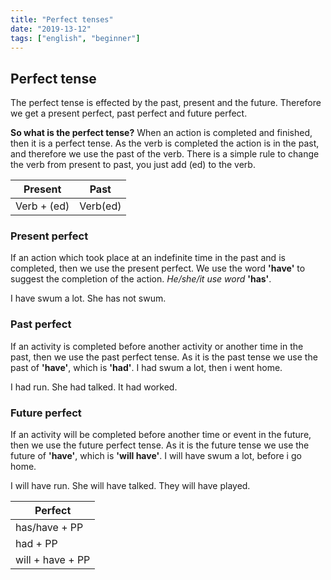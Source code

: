 ```yaml
---
title: "Perfect tenses"
date: "2019-13-12"
tags: ["english", "beginner"]
---
```


## Perfect tense
The perfect tense is effected by the past, present and the future. Therefore we get a present perfect, past perfect and future perfect.

**So what is the perfect tense?**
When an action is completed and finished, then it is a perfect tense. As the verb is completed the action is in the past, and therefore we use the past of the verb. There is a simple rule to change the verb from present to past, you just add (ed) to the verb.

| Present | Past |
|--|--|
| Verb + (ed) | Verb(ed) |

### Present perfect
If an action which took place at an indefinite time in the past and is completed, then we use the present perfect. We use the word **'have'** to suggest the completion of the action. *He/she/it use word* **'has'**.

I have swum a lot.
She has not swum.

### Past perfect
If an activity is completed before another activity or another time in the past, then we use the past perfect tense. As it is the past tense we use the past of **'have'**, which is **'had'**. I had swum a lot, then i went home.

I had run.
She had talked.
It had worked. 

### Future perfect
If an activity will be completed before another time or event in the future, then we use the future perfect tense. As it is the future tense we use the future of **'have'**, which is **'will have'**. I will have swum a lot, before i go home.

I will have run.
She will have talked.
They will have played.

| Perfect |
|--|
| has/have + PP | 
| had + PP |
| will + have + PP |
 
